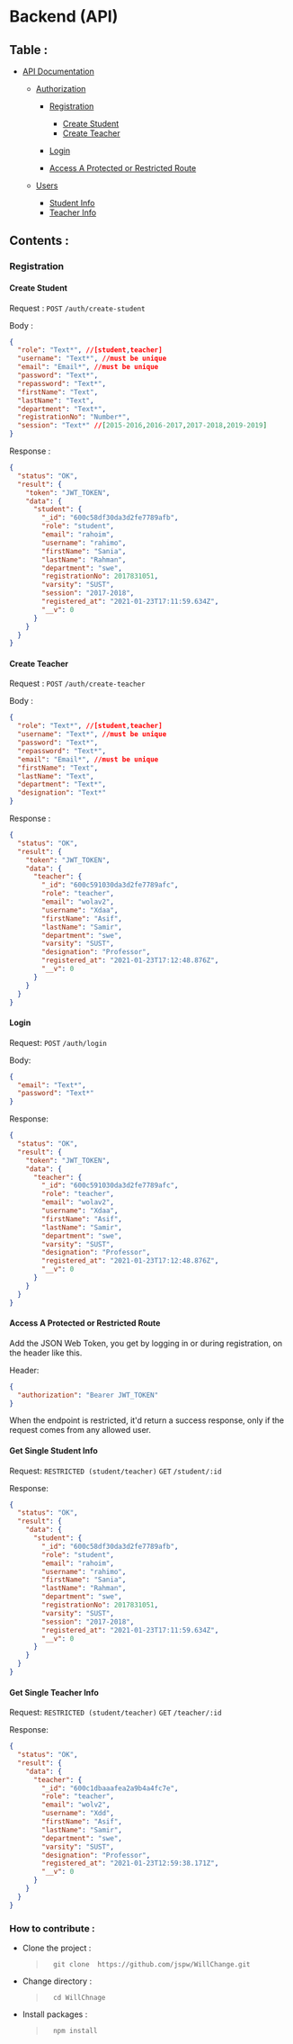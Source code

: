 # Backend (API)

## Table :

- [API Documentation](#api-documentation)

  - [Authorization](#authorization)

    - [Registration](#registration)

      - [Create Student](#create-user)
      - [Create Teacher](#create-user)

    - [Login](#login)

    - [Access A Protected or Restricted Route](#access-a-protected-or-restricted-route)

  - [Users](#users)
    - [Student Info](#student-info)
    - [Teacher Info](#teacher-info)

## Contents :

### Registration

#### Create Student

Request : `POST` `/auth/create-student`

Body :

```json
{
  "role": "Text*", //[student,teacher]
  "username": "Text*", //must be unique
  "email": "Email*", //must be unique
  "password": "Text*",
  "repassword": "Text*",
  "firstName": "Text",
  "lastName": "Text",
  "department": "Text*",
  "registrationNo": "Number*",
  "session": "Text*" //[2015-2016,2016-2017,2017-2018,2019-2019]
}
```

Response : 

```json
{
  "status": "OK",
  "result": {
    "token": "JWT_TOKEN",
    "data": {
      "student": {
        "_id": "600c58df30da3d2fe7789afb",
        "role": "student",
        "email": "rahoim",
        "username": "rahimo",
        "firstName": "Sania",
        "lastName": "Rahman",
        "department": "swe",
        "registrationNo": 2017831051,
        "varsity": "SUST",
        "session": "2017-2018",
        "registered_at": "2021-01-23T17:11:59.634Z",
        "__v": 0
      }
    }
  }
}
```

#### Create Teacher

Request : `POST` `/auth/create-teacher`

Body :

```json
{
  "role": "Text*", //[student,teacher]
  "username": "Text*", //must be unique
  "password": "Text*",
  "repassword": "Text*",
  "email": "Email*", //must be unique
  "firstName": "Text",
  "lastName": "Text",
  "department": "Text*",
  "designation": "Text*"
}
```

Response :

```json
{
  "status": "OK",
  "result": {
    "token": "JWT_TOKEN",
    "data": {
      "teacher": {
        "_id": "600c591030da3d2fe7789afc",
        "role": "teacher",
        "email": "wolav2",
        "username": "Xdaa",
        "firstName": "Asif",
        "lastName": "Samir",
        "department": "swe",
        "varsity": "SUST",
        "designation": "Professor",
        "registered_at": "2021-01-23T17:12:48.876Z",
        "__v": 0
      }
    }
  }
}
```

#### Login

Request: `POST` `/auth/login`

Body:

```json
{
  "email": "Text*",
  "password": "Text*"
}
```

Response:

```json
{
  "status": "OK",
  "result": {
    "token": "JWT_TOKEN",
    "data": {
      "teacher": {
        "_id": "600c591030da3d2fe7789afc",
        "role": "teacher",
        "email": "wolav2",
        "username": "Xdaa",
        "firstName": "Asif",
        "lastName": "Samir",
        "department": "swe",
        "varsity": "SUST",
        "designation": "Professor",
        "registered_at": "2021-01-23T17:12:48.876Z",
        "__v": 0
      }
    }
  }
}
```

#### Access A Protected or Restricted Route

Add the JSON Web Token, you get by logging in or during registration, on the header like this.

Header:

```json
{
  "authorization": "Bearer JWT_TOKEN"
}
```

When the endpoint is restricted, it'd return a success response, only if the request comes from any allowed user.

#### Get Single Student Info

Request: `RESTRICTED (student/teacher)` `GET` `/student/:id`

Response:

```json
{
  "status": "OK",
  "result": {
    "data": {
      "student": {
        "_id": "600c58df30da3d2fe7789afb",
        "role": "student",
        "email": "rahoim",
        "username": "rahimo",
        "firstName": "Sania",
        "lastName": "Rahman",
        "department": "swe",
        "registrationNo": 2017831051,
        "varsity": "SUST",
        "session": "2017-2018",
        "registered_at": "2021-01-23T17:11:59.634Z",
        "__v": 0
      }
    }
  }
}
```

#### Get Single Teacher Info

Request: `RESTRICTED (student/teacher)` `GET` `/teacher/:id`

Response:

```json
{
  "status": "OK",
  "result": {
    "data": {
      "teacher": {
        "_id": "600c1dbaaafea2a9b4a4fc7e",
        "role": "teacher",
        "email": "wolv2",
        "username": "Xdd",
        "firstName": "Asif",
        "lastName": "Samir",
        "department": "swe",
        "varsity": "SUST",
        "designation": "Professor",
        "registered_at": "2021-01-23T12:59:38.171Z",
        "__v": 0
      }
    }
  }
}
```

### How to contribute :

- Clone the project :

  >       git clone  https://github.com/jspw/WillChange.git

- Change directory :

  >       cd WillChnage

- Install packages :

  >       npm install
